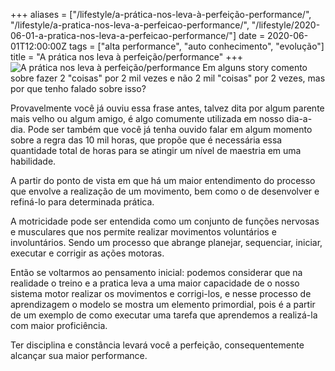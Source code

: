 +++
aliases = ["/lifestyle/a-prática-nos-leva-à-perfeição-performance/", "/lifestyle/a-pratica-nos-leva-a-perfeicao-performance/", "/lifestyle/2020-06-01-a-pratica-nos-leva-a-perfeicao-performance/"]
date = 2020-06-01T12:00:00Z
tags = ["alta performance", "auto conhecimento", "evolução"]
title = "A prática nos leva à perfeição/performance"
+++
![A prática nos leva à perfeição/performance](/blog/a-pratica-nos-leva-a-perfeicao-performance.jpeg)
Em alguns story comento sobre fazer 2 "coisas" por 2 mil vezes e não 2 mil "coisas" por 2 vezes, mas por que tenho falado sobre isso?

Provavelmente você já ouviu essa frase antes, talvez dita por algum parente mais velho ou algum amigo, é algo comumente utilizada em nosso dia-a-dia. Pode ser também que você já tenha ouvido falar em algum momento sobre a regra das 10 mil horas, que propõe que é necessária essa quantidade total de horas para se atingir um nível de maestria em uma habilidade.

A partir do ponto de vista em que há um maior entendimento do processo que envolve a realização de um movimento, bem como o de desenvolver e refiná-lo para determinada prática.

A motricidade pode ser entendida como um conjunto de funções nervosas e musculares que nos permite realizar movimentos voluntários e involuntários. Sendo um processo que abrange planejar, sequenciar, iniciar, executar e corrigir as ações motoras.

Então se voltarmos ao pensamento inicial: podemos considerar que na realidade o treino e a pratica leva a uma maior capacidade de o nosso sistema motor realizar os movimentos e corrigi-los, e nesse processo de aprendizagem o modelo se mostra um elemento primordial, pois é a partir de um exemplo de como executar uma tarefa que aprendemos a realizá-la com maior proficiência.

Ter disciplina e constância levará você a perfeição, consequentemente alcançar sua maior performance.
